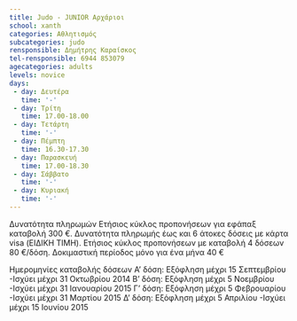 ```yaml
---
title: Judo - JUNIOR Αρχάριοι
school: xanth
categories: Αθλητισμός
subcategories: judo
rensponsible: Δημήτρης Καραίσκος
tel-rensponsible: 6944 853079
agecategories: adults
levels: novice
days:
 - day: Δευτέρα
   time: '-'
 - day: Τρίτη
   time: 17.00-18.00
 - day: Τετάρτη
   time: '-'
 - day: Πέμπτη
   time: 16.30-17.30
 - day: Παρασκευή
   time: 17.00-18.30
 - day: Σάββατο
   time: '-'
 - day: Κυριακή
   time: '-'
---
```


Δυνατότητα πληρωμών
Ετήσιος κύκλος προπονήσεων για εφάπαξ καταβολή 300 €. 
Δυνατότητα πληρωμής έως και 6 άτοκες δόσεις με κάρτα visa (ΕΙΔΙΚΗ ΤΙΜΗ). 
Ετήσιος κύκλος προπονήσεων με καταβολή 4 δόσεων 80 €/δόση. 
Δοκιμαστική περίοδος μόνο για ένα μήνα 40 €

Ημερομηνίες καταβολής δόσεων
A’ δόση: Εξόφληση μέχρι 15 Σεπτεμβρίου -Ισχύει μέχρι 31 Οκτωβρίου 2014
Β’ δόση: Εξόφληση μέχρι 5 Νοεμβρίου -Ισχύει μέχρι 31 Ιανουαρίου 2015
Γ’ δόση: Εξόφληση μέχρι 5 Φεβρουαρίου -Ισχύει μέχρι 31 Μαρτίου 2015
Δ’ δόση: Εξόφληση μέχρι 5 Απριλίου -Ισχύει μέχρι 15 Ιουνίου 2015